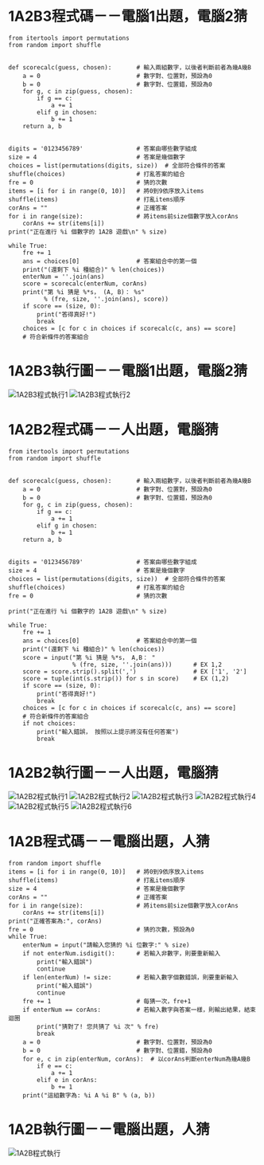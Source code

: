# 1A2B3程式碼－－電腦1出題，電腦2猜
```
from itertools import permutations
from random import shuffle


def scorecalc(guess, chosen):       # 輸入兩組數字，以後者判斷前者為幾A幾B
    a = 0                           # 數字對、位置對，預設為0
    b = 0                           # 數字對、位置錯，預設為0
    for g, c in zip(guess, chosen):
        if g == c:
            a += 1
        elif g in chosen:
            b += 1
    return a, b


digits = '0123456789'               # 答案由哪些數字組成
size = 4                            # 答案是幾個數字
choices = list(permutations(digits, size))  # 全部符合條件的答案
shuffle(choices)                    # 打亂答案的組合
fre = 0                             # 猜的次數
items = [i for i in range(0, 10)]   # 將0到9依序放入items
shuffle(items)                      # 打亂items順序
corAns = ""                         # 正確答案
for i in range(size):               # 將items前size個數字放入corAns
    corAns += str(items[i])
print("正在進行 %i 個數字的 1A2B 遊戲\n" % size)

while True:
    fre += 1
    ans = choices[0]                # 答案組合中的第一個
    print("(還剩下 %i 種組合)" % len(choices))
    enterNum = ''.join(ans)
    score = scorecalc(enterNum, corAns)
    print("第 %i 猜是 %*s， (A, B)： %s"
          % (fre, size, ''.join(ans), score))
    if score == (size, 0):
        print("答得真好!")
        break
    choices = [c for c in choices if scorecalc(c, ans) == score]
    # 符合新條件的答案組合

```
# 1A2B3執行圖－－電腦1出題，電腦2猜
![1A2B3程式執行1](https://github.com/fntxxx/fntxxx.github.io/blob/master/1A2B/1A2B%E7%A8%8B%E5%BC%8F%E5%9F%B7%E8%A1%8C/1A2B3%E7%A8%8B%E5%BC%8F%E5%9F%B7%E8%A1%8C1.jpg)
![1A2B3程式執行2](https://github.com/fntxxx/fntxxx.github.io/blob/master/1A2B/1A2B%E7%A8%8B%E5%BC%8F%E5%9F%B7%E8%A1%8C/1A2B3%E7%A8%8B%E5%BC%8F%E5%9F%B7%E8%A1%8C2.jpg)

# 1A2B2程式碼－－人出題，電腦猜
```
from itertools import permutations
from random import shuffle


def scorecalc(guess, chosen):       # 輸入兩組數字，以後者判斷前者為幾A幾B
    a = 0                           # 數字對、位置對，預設為0
    b = 0                           # 數字對、位置錯，預設為0
    for g, c in zip(guess, chosen):
        if g == c:
            a += 1
        elif g in chosen:
            b += 1
    return a, b


digits = '0123456789'               # 答案由哪些數字組成
size = 4                            # 答案是幾個數字
choices = list(permutations(digits, size))  # 全部符合條件的答案
shuffle(choices)                    # 打亂答案的組合
fre = 0                             # 猜的次數

print("正在進行 %i 個數字的 1A2B 遊戲\n" % size)

while True:
    fre += 1
    ans = choices[0]                # 答案組合中的第一個
    print("(還剩下 %i 種組合)" % len(choices))
    score = input("第 %i 猜是 %*s， A,B： "
                  % (fre, size, ''.join(ans)))      # EX 1,2
    score = score.strip().split(',')                # EX ['1', '2']
    score = tuple(int(s.strip()) for s in score)    # EX (1,2)
    if score == (size, 0):
        print("答得真好!")
        break
    choices = [c for c in choices if scorecalc(c, ans) == score]
    # 符合新條件的答案組合
    if not choices:
        print("輸入錯誤， 按照以上提示將沒有任何答案")
        break

```
# 1A2B2執行圖－－人出題，電腦猜
![1A2B2程式執行1](https://github.com/fntxxx/fntxxx.github.io/blob/master/1A2B/1A2B%E7%A8%8B%E5%BC%8F%E5%9F%B7%E8%A1%8C/1A2B2%E7%A8%8B%E5%BC%8F%E5%9F%B7%E8%A1%8C1.jpg)
![1A2B2程式執行2](https://github.com/fntxxx/fntxxx.github.io/blob/master/1A2B/1A2B%E7%A8%8B%E5%BC%8F%E5%9F%B7%E8%A1%8C/1A2B2%E7%A8%8B%E5%BC%8F%E5%9F%B7%E8%A1%8C2.jpg)
![1A2B2程式執行3](https://github.com/fntxxx/fntxxx.github.io/blob/master/1A2B/1A2B%E7%A8%8B%E5%BC%8F%E5%9F%B7%E8%A1%8C/1A2B2%E7%A8%8B%E5%BC%8F%E5%9F%B7%E8%A1%8C3.jpg)
![1A2B2程式執行4](https://github.com/fntxxx/fntxxx.github.io/blob/master/1A2B/1A2B%E7%A8%8B%E5%BC%8F%E5%9F%B7%E8%A1%8C/1A2B2%E7%A8%8B%E5%BC%8F%E5%9F%B7%E8%A1%8C4.jpg)
![1A2B2程式執行5](https://github.com/fntxxx/fntxxx.github.io/blob/master/1A2B/1A2B%E7%A8%8B%E5%BC%8F%E5%9F%B7%E8%A1%8C/1A2B2%E7%A8%8B%E5%BC%8F%E5%9F%B7%E8%A1%8C5.jpg)
![1A2B2程式執行6](https://github.com/fntxxx/fntxxx.github.io/blob/master/1A2B/1A2B%E7%A8%8B%E5%BC%8F%E5%9F%B7%E8%A1%8C/1A2B2%E7%A8%8B%E5%BC%8F%E5%9F%B7%E8%A1%8C6.jpg)

# 1A2B程式碼－－電腦出題，人猜
```
from random import shuffle
items = [i for i in range(0, 10)]   # 將0到9依序放入items
shuffle(items)                      # 打亂items順序
size = 4                            # 答案是幾個數字
corAns = ""                         # 正確答案
for i in range(size):               # 將items前size個數字放入corAns
    corAns += str(items[i])
print("正確答案為:", corAns)
fre = 0                             # 猜的次數，預設為0
while True:
    enterNum = input("請輸入您猜的 %i 位數字:" % size)
    if not enterNum.isdigit():      # 若輸入非數字，則要重新輸入
        print("輸入錯誤")
        continue
    if len(enterNum) != size:       # 若輸入數字個數錯誤，則要重新輸入
        print("輸入錯誤")
        continue
    fre += 1                        # 每猜一次，fre+1
    if enterNum == corAns:          # 若輸入數字與答案一樣，則輸出結果，結束迴圈
        print("猜對了! 您共猜了 %i 次" % fre)
        break
    a = 0                           # 數字對、位置對，預設為0
    b = 0                           # 數字對、位置錯，預設為0
    for e, c in zip(enterNum, corAns):  # 以corAns判斷enterNum為幾A幾B
        if e == c:
            a += 1
        elif e in corAns:
            b += 1
    print("這組數字為: %i A %i B" % (a, b))

```
# 1A2B執行圖－－電腦出題，人猜
![1A2B程式執行](https://github.com/fntxxx/fntxxx.github.io/blob/master/1A2B/1A2B%E7%A8%8B%E5%BC%8F%E5%9F%B7%E8%A1%8C/1A2B%E7%A8%8B%E5%BC%8F%E5%9F%B7%E8%A1%8C.jpg)
